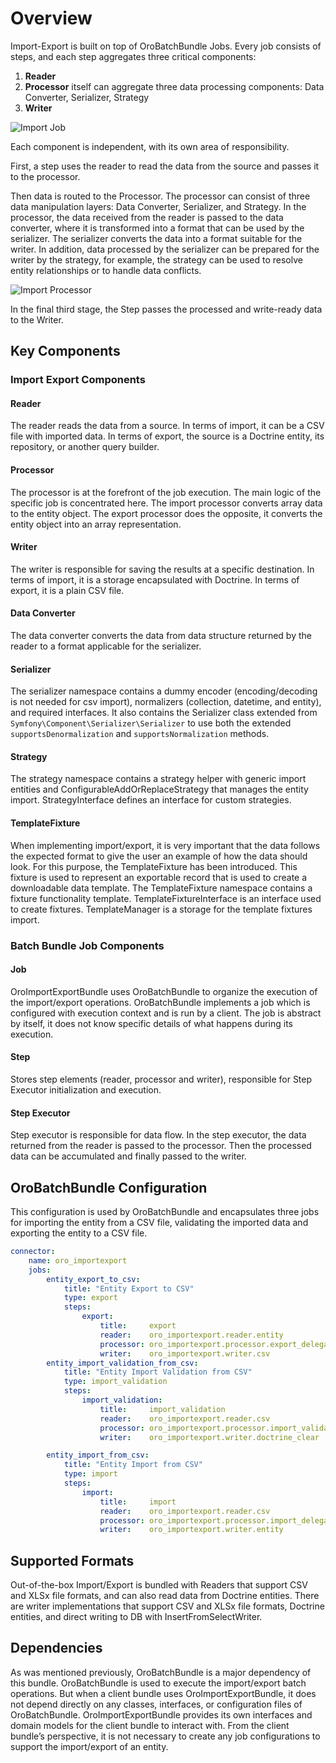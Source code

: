 <a id="dev-integrations-import-export-overview"></a>

# Overview

Import-Export is built on top of OroBatchBundle Jobs. Every job consists of steps, and each step aggregates three critical components:

1. **Reader**
2. **Processor** itself can aggregate three data processing components: Data Converter, Serializer, Strategy
3. **Writer**

![Import Job](img/backend/integrations/import-export/import-step-diagram.svg)

Each component is independent, with its own area of responsibility.

First, a step uses the reader to read the data from the source and passes it to the processor.

Then data is routed to the Processor. The processor can consist of three data manipulation layers: Data Converter, Serializer, and Strategy. In the processor, the data received from the reader is passed to the data converter, where it is transformed into a format that can be used by the serializer. The serializer converts the data into a format suitable for the writer. In addition, data processed by the serializer can be prepared for the writer by the strategy, for example, the strategy can be used to resolve entity relationships or to handle data conflicts.

![Import Processor](img/backend/integrations/import-export/import-processor-diagram.svg)

In the final third stage, the Step passes the processed and write-ready data to the Writer.

## Key Components

### Import Export Components

#### Reader

The reader reads the data from a source. In terms of import, it can be a CSV file with imported data. In terms of export, the source is a Doctrine entity, its repository, or another query builder.

#### Processor

The processor is at the forefront of the job execution. The main logic of the specific job is concentrated here. The import processor converts array data to the entity object. The export processor does the opposite, it converts the entity object into an array representation.

#### Writer

The writer is responsible for saving the results at a specific destination. In terms of import, it is a storage encapsulated with Doctrine. In terms of export, it is a plain CSV file.

#### Data Converter

The data converter converts the data from data structure returned by the reader to a format applicable for the serializer.

#### Serializer

The serializer namespace contains a dummy encoder (encoding/decoding is not needed for csv import), normalizers (collection, datetime, and entity), and required interfaces. It also contains the Serializer class extended from `Symfony\Component\Serializer\Serializer` to use both the extended `supportsDenormalization` and `supportsNormalization` methods.

#### Strategy

The strategy namespace contains a strategy helper with generic import entities and ConfigurableAddOrReplaceStrategy that manages the entity import. StrategyInterface defines an interface for custom strategies.

#### TemplateFixture

When implementing import/export, it is very important that the data follows the expected format to give the user an example of how the data should look. For this purpose, the TemplateFixture has been introduced. This fixture is used to represent an exportable record that is used to create a downloadable data template.
The TemplateFixture namespace contains a fixture functionality template. TemplateFixtureInterface is an interface used to create fixtures. TemplateManager is a storage for the template fixtures import.

### Batch Bundle Job Components

#### Job

OroImportExportBundle uses OroBatchBundle to organize the execution of the import/export operations.
OroBatchBundle implements a job which is configured with execution context and is run by a client.
The job is abstract by itself, it does not know specific details of what happens during its execution.

#### Step

Stores step elements (reader, processor and writer), responsible for Step Executor initialization and execution.

#### Step Executor

Step executor is responsible for data flow. In the step executor, the data returned from the reader is passed to the processor. Then the processed data can be accumulated and finally passed to the writer.

## OroBatchBundle Configuration

This configuration is used by OroBatchBundle and encapsulates three jobs for importing the entity from a CSV file, validating the imported data and exporting the entity to a CSV file.

```yaml
connector:
    name: oro_importexport
    jobs:
        entity_export_to_csv:
            title: "Entity Export to CSV"
            type: export
            steps:
                export:
                    title:     export
                    reader:    oro_importexport.reader.entity
                    processor: oro_importexport.processor.export_delegate
                    writer:    oro_importexport.writer.csv
        entity_import_validation_from_csv:
            title: "Entity Import Validation from CSV"
            type: import_validation
            steps:
                import_validation:
                    title:     import_validation
                    reader:    oro_importexport.reader.csv
                    processor: oro_importexport.processor.import_validation_delegate
                    writer:    oro_importexport.writer.doctrine_clear

        entity_import_from_csv:
            title: "Entity Import from CSV"
            type: import
            steps:
                import:
                    title:     import
                    reader:    oro_importexport.reader.csv
                    processor: oro_importexport.processor.import_delegate
                    writer:    oro_importexport.writer.entity
```

## Supported Formats

Out-of-the-box Import/Export is bundled with Readers that support CSV and XLSx file formats, and can also read data from Doctrine entities.
There are writer implementations that support CSV and XLSx file formats, Doctrine entities, and direct writing to DB with InsertFromSelectWriter.

## Dependencies

As was mentioned previously, OroBatchBundle is a major dependency of this bundle. OroBatchBundle is used to execute the import/export batch operations. But when a client bundle uses OroImportExportBundle, it does not depend directly on any classes, interfaces, or configuration files of OroBatchBundle. OroImportExportBundle provides its own interfaces and domain models for the client bundle to interact with. From the client bundle’s perspective, it is not necessary to create any job configurations to support the import/export of an entity.
